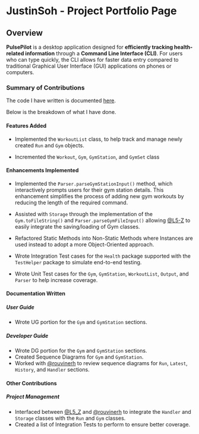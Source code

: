 # JustinSoh - Project Portfolio Page

## Overview

**PulsePilot** is a desktop application designed for **efficiently tracking health-related information** through a **Command Line Interface (CLI)**. For users who can type quickly, the CLI allows for faster data entry compared to traditional Graphical User Interface (GUI) applications on phones or computers.

### Summary of Contributions

The code I have written is documented [here](https://nus-cs2113-ay2324s2.github.io/tp-dashboard/?search=JustinSoh&sort=groupTitle&sortWithin=title&timeframe=commit&mergegroup=&groupSelect=groupByRepos&breakdown=true&checkedFileTypes=docs~functional-code~test-code~other&since=2024-02-23).

Below is the breakdown of what I have done.

#### Features Added

- Implemented the `WorkoutList` class, to help track and manage newly created `Run` and `Gym` objects.

- Incremented the `Workout`, `Gym`, `GymStation`, and `GymSet` class


#### Enhancements Implemented

- Implemented the `Parser.parseGymStationInput()` method, which interactively prompts users for their gym station details. This enhancement simplifies the process of adding new gym workouts by reducing the length of the required command.

- Assisted with `Storage` through the implementation of the `Gym.toFileString()` and `Parser.parseGymFileInput()` allowing [@L5-Z](https://github.com/L5-Z) to easily integrate the saving/loading of Gym classes.

- Refactored Static Methods into Non-Static Methods where Instances are used instead to adopt a more Object-Oriented approach. 

- Wrote Integration Test cases for the `Health` package supported with the `TestHelper` package to simulate end-to-end testing.

- Wrote Unit Test cases for the `Gym`, `GymStation`, `WorkoutList`, `Output`, and `Parser` to help increase coverage.


#### Documentation Written

##### User Guide

- Wrote UG portion for the `Gym` and `GymStation` sections.

##### Developer Guide

- Wrote DG portion for the `Gym` and `GymStation` sections. 
- Created Sequence Diagrams for `Gym` and `GymStation`.
- Worked with [@rouvinerh](https://github.com/rouvinerh) to review sequence diagrams for `Run`, `Latest`, `History`, and `Handler` sections.

#### Other Contributions

##### Project Management

- Interfaced between [@L5_Z](https://github.com/L5-Z) and [@rouvinerh](https://github.com/rouvinerh) to integrate the `Handler` and `Storage` classes with the `Run` and `Gym` classes. 
- Created a list of Integration Tests to perform to ensure better coverage. 
